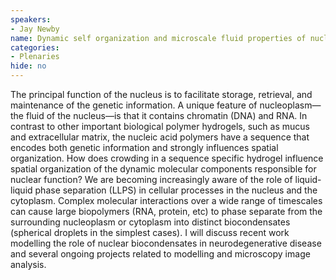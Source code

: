 ```yaml
---
speakers:
- Jay Newby
name: Dynamic self organization and microscale fluid properties of nucleoplasm
categories:
- Plenaries
hide: no
---
```

The principal function of the nucleus is to facilitate storage, retrieval, and maintenance of the genetic information. A unique feature of nucleoplasm—the fluid of the nucleus—is that it contains chromatin (DNA) and RNA. In contrast to other important biological polymer hydrogels, such as mucus and extracellular matrix, the nucleic acid polymers have a sequence that encodes both genetic information and strongly influences spatial organization. How does crowding in a sequence specific hydrogel influence spatial organization of the dynamic molecular components responsible for nuclear function? We are becoming increasingly aware of the role of liquid-liquid phase separation (LLPS) in cellular processes in the nucleus and the cytoplasm. Complex molecular interactions over a wide range of timescales can cause large biopolymers (RNA, protein, etc) to phase separate from the surrounding nucleoplasm or cytoplasm into distinct biocondensates (spherical droplets in the simplest cases). I will discuss recent work modelling the role of nuclear biocondensates in neurodegenerative disease and several ongoing projects related to modelling and microscopy image analysis.
